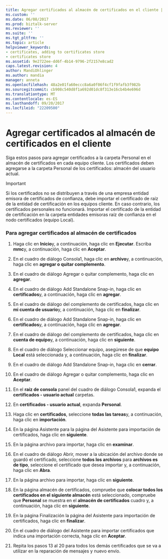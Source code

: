 ```yaml
---
title: Agregar certificados al almacén de certificados en el cliente | Documentos de Microsoft
ms.custom: ''
ms.date: 06/08/2017
ms.prod: biztalk-server
ms.reviewer: ''
ms.suite: ''
ms.tgt_pltfrm: ''
ms.topic: article
helpviewer_keywords:
- certificates, adding to certificates store
- certificates store
ms.assetid: 9e2722ee-dd6f-4b14-9796-2f2157e8cad2
caps.latest.revision: 4
author: MandiOhlinger
ms.author: mandia
manager: anneta
ms.openlocfilehash: 48a2e01fa60eccc8a6a0f06f4cf1f9fafb3f982b
ms.sourcegitcommit: cb908c540d8f1a692d01dc8f313e16cb4b4e696d
ms.translationtype: MT
ms.contentlocale: es-ES
ms.lasthandoff: 09/20/2017
ms.locfileid: "22209500"
---
```

# <a name="adding-certificates-to-the-certificates-store-on-the-client"></a>Agregar certificados al almacén de certificados en el cliente
Siga estos pasos para agregar certificados a la carpeta Personal en el almacén de certificados en cada equipo cliente. Los certificados deben agregarse a la carpeta Personal de los certificados: almacén del usuario actual.  
  
> [!IMPORTANT]
>  Si los certificados no se distribuyen a través de una empresa entidad emisora de certificados de confianza, debe importar el certificado de raíz de la entidad de certificación en los equipos cliente. En caso contrario, los certificados personales no funcionará. Importar el certificado de la entidad de certificación en la carpeta entidades emisoras raíz de confianza en el nodo certificados (equipo Local).  
  
### <a name="to-add-certificates-to-the-certificate-store"></a>Para agregar certificados al almacén de certificados  
  
1.  Haga clic en **Inicio**y, a continuación, haga clic en **Ejecutar**. Escriba **mmc**y, a continuación, haga clic en **Aceptar**.  
  
2.  En el cuadro de diálogo Consola1, haga clic en **archivo**y, a continuación, haga clic en **agregar o quitar complemento**.  
  
3.  En el cuadro de diálogo Agregar o quitar complemento, haga clic en **agregar**.  
  
4.  En el cuadro de diálogo Add Standalone Snap-in, haga clic en **certificados**y, a continuación, haga clic en **agregar**.  
  
5.  En el cuadro de diálogo del complemento de certificados, haga clic en **mi cuenta de usuario**y, a continuación, haga clic en **finalizar**.  
  
6.  En el cuadro de diálogo Add Standalone Snap-in, haga clic en **certificados**y, a continuación, haga clic en **agregar**.  
  
7.  En el cuadro de diálogo del complemento de certificados, haga clic en **cuenta de equipo**y, a continuación, haga clic en **siguiente**.  
  
8.  En el cuadro de diálogo Seleccionar equipo, asegúrese de que **equipo Local** está seleccionada y, a continuación, haga clic en **finalizar**.  
  
9. En el cuadro de diálogo Add Standalone Snap-in, haga clic en **cerrar**.  
  
10. En el cuadro de diálogo Agregar o quitar complemento, haga clic en **Aceptar**.  
  
11. En el **raíz de consola** panel del cuadro de diálogo Consola1, expanda el **certificados - usuario actual** carpetas.  
  
12. En **certificados - usuario actual**, expanda **Personal**.  
  
13. Haga clic en **certificados**, seleccione **todas las tareas**y, a continuación, haga clic en **importación**.  
  
14. En la página Asistente para la página del Asistente para importación de certificados, haga clic en **siguiente**.  
  
15. En la página archivo para importar, haga clic en **examinar**.  
  
16. En el cuadro de diálogo Abrir, mover a la ubicación del archivo donde se guardó el certificado, seleccione **todos los archivos** para **archivos es de tipo**, seleccione el certificado que desea importar y, a continuación, haga clic en  **Abra**.  
  
17. En la página archivo para importar, haga clic en **siguiente**.  
  
18. En la página almacén de certificados, compruebe que **colocar todos los certificados en el siguiente almacén** está seleccionado, compruebe que **Personal** se muestra en el **almacén de certificados** cuadro y, a continuación, haga clic en **siguiente**.  
  
19. En la página Finalización la página del Asistente para importación de certificados, haga clic en **finalizar**.  
  
20. En el cuadro de diálogo del Asistente para importar certificados que indica una importación correcta, haga clic en **Aceptar**.  
  
21. Repita los pasos 13 al 20 para todos los demás certificados que se va a utilizar en la reparación de mensajes y nuevo envío.